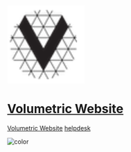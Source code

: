 ![logo](./img/vfa_logo.PNG ':no-zoom')

# [Volumetric Website](getting_started.md)

[Volumetric Website](https://www.volumetricformat.org/)
[helpdesk](mailto:helpdesk@volumetricformat.org)

![color](#f6f8fa)
